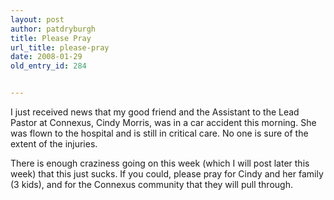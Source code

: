 ```yaml
---
layout: post
author: patdryburgh
title: Please Pray
url_title: please-pray
date: 2008-01-29
old_entry_id: 284


---
```


I just received news that my good friend and the Assistant to the Lead Pastor at Connexus, Cindy Morris, was in a car accident this morning.  She was flown to the hospital and is still in critical care.  No one is sure of the extent of the injuries.

There is enough craziness going on this week (which I will post later this week) that this just sucks.  If you could, please pray for Cindy and her family (3 kids), and for the Connexus community that they will pull through.